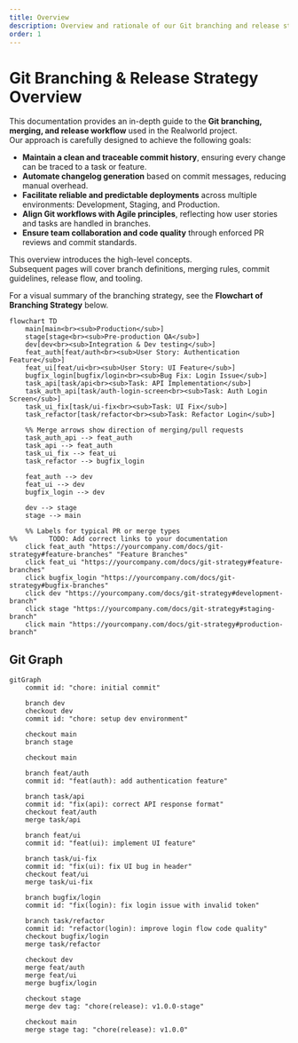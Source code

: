 ```yaml
---
title: Overview
description: Overview and rationale of our Git branching and release strategy for the Realworld project.
order: 1
---
```


# Git Branching & Release Strategy Overview

This documentation provides an in-depth guide to the **Git branching, merging, and release workflow** used in the Realworld project.  
Our approach is carefully designed to achieve the following goals:

- **Maintain a clean and traceable commit history**, ensuring every change can be traced to a task or feature.
- **Automate changelog generation** based on commit messages, reducing manual overhead.
- **Facilitate reliable and predictable deployments** across multiple environments: Development, Staging, and Production.
- **Align Git workflows with Agile principles**, reflecting how user stories and tasks are handled in branches.
- **Ensure team collaboration and code quality** through enforced PR reviews and commit standards.

This overview introduces the high-level concepts.  
Subsequent pages will cover branch definitions, merging rules, commit guidelines, release flow, and tooling.

For a visual summary of the branching strategy, see the **Flowchart of Branching Strategy** below.

```mermaid
flowchart TD
    main[main<br><sub>Production</sub>]
    stage[stage<br><sub>Pre-production QA</sub>]
    dev[dev<br><sub>Integration & Dev testing</sub>]
    feat_auth[feat/auth<br><sub>User Story: Authentication Feature</sub>]
    feat_ui[feat/ui<br><sub>User Story: UI Feature</sub>]
    bugfix_login[bugfix/login<br><sub>Bug Fix: Login Issue</sub>]
    task_api[task/api<br><sub>Task: API Implementation</sub>]
    task_auth_api[task/auth-login-screen<br><sub>Task: Auth Login Screen</sub>]
    task_ui_fix[task/ui-fix<br><sub>Task: UI Fix</sub>]
    task_refactor[task/refactor<br><sub>Task: Refactor Login</sub>]

    %% Merge arrows show direction of merging/pull requests
    task_auth_api --> feat_auth
    task_api --> feat_auth
    task_ui_fix --> feat_ui
    task_refactor --> bugfix_login

    feat_auth --> dev
    feat_ui --> dev
    bugfix_login --> dev

    dev --> stage
    stage --> main

    %% Labels for typical PR or merge types
%%        TODO: Add correct links to your documentation
    click feat_auth "https://yourcompany.com/docs/git-strategy#feature-branches" "Feature Branches"
    click feat_ui "https://yourcompany.com/docs/git-strategy#feature-branches"
    click bugfix_login "https://yourcompany.com/docs/git-strategy#bugfix-branches"
    click dev "https://yourcompany.com/docs/git-strategy#development-branch"
    click stage "https://yourcompany.com/docs/git-strategy#staging-branch"
    click main "https://yourcompany.com/docs/git-strategy#production-branch"
```

## Git Graph

```mermaid
gitGraph
    commit id: "chore: initial commit"

    branch dev
    checkout dev
    commit id: "chore: setup dev environment"

    checkout main
    branch stage

    checkout main

    branch feat/auth
    commit id: "feat(auth): add authentication feature"

    branch task/api
    commit id: "fix(api): correct API response format"
    checkout feat/auth
    merge task/api

    branch feat/ui
    commit id: "feat(ui): implement UI feature"

    branch task/ui-fix
    commit id: "fix(ui): fix UI bug in header"
    checkout feat/ui
    merge task/ui-fix

    branch bugfix/login
    commit id: "fix(login): fix login issue with invalid token"

    branch task/refactor
    commit id: "refactor(login): improve login flow code quality"
    checkout bugfix/login
    merge task/refactor

    checkout dev
    merge feat/auth
    merge feat/ui
    merge bugfix/login

    checkout stage
    merge dev tag: "chore(release): v1.0.0-stage"

    checkout main
    merge stage tag: "chore(release): v1.0.0"
```
